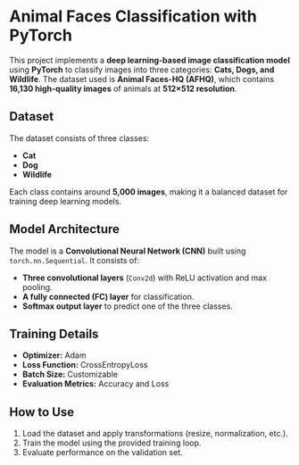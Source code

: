 # **Animal Faces Classification with PyTorch**  

This project implements a **deep learning-based image classification model** using **PyTorch** to classify images into three categories: **Cats, Dogs, and Wildlife**. The dataset used is **Animal Faces-HQ (AFHQ)**, which contains **16,130 high-quality images** of animals at **512×512 resolution**.  

## **Dataset**  
The dataset consists of three classes:  
- **Cat**  
- **Dog**  
- **Wildlife**  

Each class contains around **5,000 images**, making it a balanced dataset for training deep learning models.  

## **Model Architecture**  
The model is a **Convolutional Neural Network (CNN)** built using `torch.nn.Sequential`. It consists of:  
- **Three convolutional layers** (`Conv2d`) with ReLU activation and max pooling.  
- **A fully connected (FC) layer** for classification.  
- **Softmax output layer** to predict one of the three classes.  

## **Training Details**  
- **Optimizer:** Adam  
- **Loss Function:** CrossEntropyLoss  
- **Batch Size:** Customizable  
- **Evaluation Metrics:** Accuracy and Loss  

## **How to Use**  
1. Load the dataset and apply transformations (resize, normalization, etc.).  
2. Train the model using the provided training loop.  
3. Evaluate performance on the validation set.  
